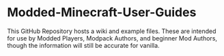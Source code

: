 # Modded-Minecraft-User-Guides
This GitHub Repository hosts a wiki and example files.  These are intended for use by Modded Players, Modpack Authors, and beginner Mod Authors, though the information will still be accurate for vanilla.
